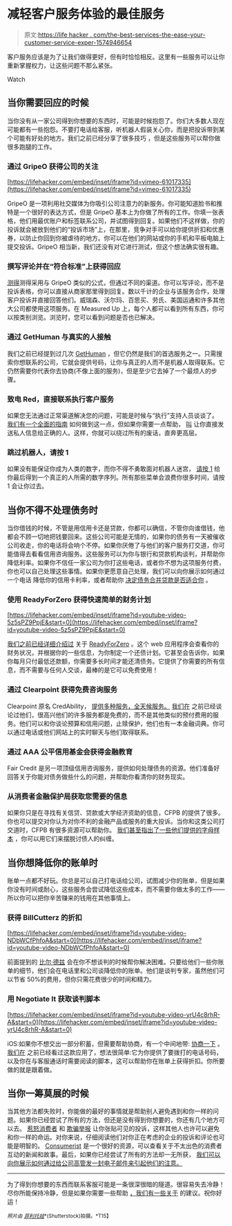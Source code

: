 # 减轻客户服务体验的最佳服务

> 原文:[https://life hacker . com/the-best-services-the-ease-your-customer-service-exper-1574946654](https://lifehacker.com/the-best-services-that-ease-your-customer-service-exper-1574946654)

客户服务应该是为了让我们做得更好，但有时恰恰相反。这里有一些服务可以让你重新掌握权力，让这些问题不那么紧张。

Watch

## 当你需要回应的时候

当你没有从一家公司得到你想要的东西时，可能是时候抱怨了。你们大多数人现在可能都有一些抱怨。不要打电话给客服，听机器人假装关心你，而是把投诉带到某个可能有好处的地方。我们之前已经分享了很多技巧 ，但是这些服务可以帮你做很多跑腿的工作。

### 通过 GripeO 获得公司的关注

 [https://lifehacker.com/embed/inset/iframe?id=vimeo-61017335](https://lifehacker.com/embed/inset/iframe?id=vimeo-61017335) 

GripeO 是一项利用社交媒体为你吸引公司注意力的新服务。你可能知道脸书和推特是一个很好的表达方式，但是 GripeO 基本上为你做了所有的工作。你填一张表格，他们用最优账户和标签联系公司，并试图得到回复。如果他们不这样做，你的投诉就会被放到他们的“投诉市场”上，在那里，竞争对手可以给你提供折扣和优惠券，以防止你回到你被虐待的地方。你可以在他们的网站或你的手机和平板电脑上提交投诉。GripeO 相当新，我们还没有对它进行测试，但这个想法确实很有趣。

### 撰写评论并在“符合标准”上获得回应

[测得](http://measuredup.com/)测得采用与 GripeO 类似的公式，但通过不同的渠道。你可以写评论，而不是投诉表格，你可以直接从商家那里得到回复。数以千计的企业与该服务合作，处理客户投诉并直接回答他们。威瑞森、沃尔玛、百思买、劳氏、美国运通和许多其他大公司都使用这项服务。在 Measured Up 上，每个人都可以看到所有东西，你可以按类别浏览。浏览时，您可以看到问题是否也已解决。

### 通过 GetHuman 与真实的人接触

我们之前已经提到过几次 [GetHuman](http://gethuman.com/) ，但它仍然是我们的首选服务之一。只需搜索你想联系的公司，它就会提供号码，让你与真正的人而不是机器人取得联系。它仍然需要你代表你去协商(不像上面的服务)，但是至少它去掉了一个最烦人的步骤。

### 致电 Red，直接联系执行客户服务

如果您无法通过正常渠道解决您的问题，可能是时候与“执行”支持人员谈谈了。 [我们有一个全面的指南](https://lifehacker.com/how-to-contact-executive-customer-service-and-get-your-1563732113) 如何做到这一点，但如果你需要一点帮助， [叫](https://www.callred.com/) 让你直接发送私人信息给正确的人。这样，你就可以绕过所有的废话，直奔更高层。

### 跳过机器人，请按 1

如果没有能保证你成为人类的数字，而你不得不勇敢面对机器人迷宫， [请按 1](http://www.pleasepress1.com/) 给你最后得到一个真正的人所需的数字序列。所有那些菜单会浪费你很多时间，请按 1 会让你过去。

## 当你不得不处理债务时

当你借钱的时候，不管是用信用卡还是贷款，你都可以确信，不管你向谁借钱，他都会不顾一切地把钱要回来。这些公司可能是无情的，如果你的债务有一天被催收公司收走，你的电话将会响个不停。如果你厌倦了与他们的客户服务打交道，你可能值得去看看信用咨询服务。这些服务可以为你与银行和贷款机构谈判，并帮助你降低利率。如果你不信任一家公司为你打这些电话，或者你不想为这项服务付费，你也可以自己处理这些事情。如果你更愿意自己处理，我们可以向你展示如何通过一个电话 降低你的信用卡利率，或者帮助你 [决定债务合并贷款是否适合你](http://lifehacker.com/should-i-get-a-debt-consolidation-loan-to-pay-off-my-cr-5973715) 。

### 使用 ReadyForZero 获得快速简单的财务计划

 [https://lifehacker.com/embed/inset/iframe?id=youtube-video-5z5sPZ9PpjE&start=0](https://lifehacker.com/embed/inset/iframe?id=youtube-video-5z5sPZ9PpjE&start=0) 

[我们之前已经详细介绍过](http://lifehacker.com/readyforzero-is-a-simple-webapp-thatll-help-get-you-out-5748939) 关于 [ReadyForZero](https://www.readyforzero.com/) 。这个 web 应用程序会查看你的财务状况，并根据你的一些信息，为你制定一个还债计划。它甚至会告诉你，如果你每月只付最低还款额，你需要多长时间才能还清债务。它提供了你需要的所有信息，而不需要与任何人交谈，最棒的是它可以免费使用！

### 通过 Clearpoint 获得免费咨询服务

Clearpoint 原名 CredAbility， [提供多种服务，全天候服务。](http://www.credability.org/) [我们在](http://lifehacker.com/credability-org-offers-24-7-credit-counseling-and-finan-5558586) 之前已经谈论过他们，很高兴他们的许多服务都是免费的，而不是其他类似的预付费用的服务。他们可以和你谈论预算和信用问题，止赎保护，他们也有一本金融词典。你可以通过电话或他们网站上的实时聊天与他们取得联系。

### 通过 AAA 公平信用基金会获得金融教育

Fair Credit 是另一项顶级信用咨询服务，提供如何处理债务的资源。他们准备好回答关于你能对债务做些什么的问题，并帮助你看清你的财务现实。

### 从消费者金融保护局获取您需要的信息

如果你只是在寻找有关信贷、贷款或大学经济资助的信息，CFPB 的提供了很多。你也可以提交对你认为对你不利的金融产品或服务的重大投诉。当你和这类公司打交道时，CFPB 有很多资源可以帮助你。 [我们甚至指出了一些他们提供的字母样本](https://lifehacker.com/get-debt-collectors-off-your-back-with-these-sample-let-844530333) ，你可以用它们来摆脱讨债人的纠缠。

## 当你想降低你的账单时

账单一点都不好玩。你总是可以自己打电话给公司，试图减少你的账单，但是如果你没有时间或耐心，这些服务会尝试降低这些成本，而不需要你做太多的工作——所以你可以把你辛苦赚来的钱用在其他事情上。

### 获得 BillCutterz 的折扣

 [https://lifehacker.com/embed/inset/iframe?id=youtube-video-NDbWCfPhfoA&start=0](https://lifehacker.com/embed/inset/iframe?id=youtube-video-NDbWCfPhfoA&start=0) 

前面提到的 [比尔·德兹](http://billcutterz.com/) 会在你不想谈判的时候帮你解决困难。只要给他们一些你账单的细节，他们会在电话里和公司谈降低你的账单。他们是谈判专家，虽然他们可以节省 50%的费用，但你只需花费很少的时间和精力。

### 用 Negotiate It 获取谈判脚本

 [https://lifehacker.com/embed/inset/iframe?id=youtube-video-yrU4c8rhR-A&start=0](https://lifehacker.com/embed/inset/iframe?id=youtube-video-yrU4c8rhR-A&start=0) 

iOS:如果你不想交出一部分积蓄，但需要帮助协商，有一个中间地带: [协商一下](https://itunes.apple.com/us/app/negotiate-it-save-money-phone/id545864961?mt=8) 。 [我们在](http://lifehacker.com/negotiate-it-connects-you-with-customer-service-and-pro-5954429) 之前已经看过这款应用了，想法很简单:它为你提供了要拨打的电话号码，以及你在与客服通话时需要阅读的脚本，这可以帮助你在账单上获得折扣。你所要做的就是跟着做。

## 当你一筹莫展的时候

当其他方法都失败时，你能做的最好的事情就是帮助别人避免遇到和你一样的问题。如果你已经尝试了所有的方法，但还是没有得到你想要的，你还有几个地方可以去。 [惹怒消费者](http://www.pissedconsumer.com/) 和 [欺骗举报](http://www.ripoffreport.com/) 让你张贴可见的投诉，这样其他人也许可以避免和你一样的命运。对你来说，仔细阅读他们对你正在考虑的企业的投诉和评论也可能是明智的。 [Consumerist](http://consumerist.com/) 是一个很好的资源，可以查看关于不太出色的消费者互动的新闻和故事。最后，如果你已经尝试了所有的方法却一无所获， [我们可以向你展示如何通过给公司高管发一封电子邮件来引起他们的注意。](http://lifehacker.com/use-executive-email-addresses-to-get-around-customer-se-5954641)

* * *

为了得到你想要的东西而联系客服可能是一条很深很暗的隧道。很容易失去冷静！尽你所能保持冷静，但是如果你需要一些帮助 [，我们有一些关于](http://lifehacker.com/how-to-get-great-customer-service-without-losing-your-c-570727938) 的建议。祝你好运！

<small>*照片由*</small> [<small>*菲利托娃*</small>](http://www.shutterstock.com/pic.mhtml?id=99033608&src=id)<small>*(Shutterstock)拍摄。*T15】</small>